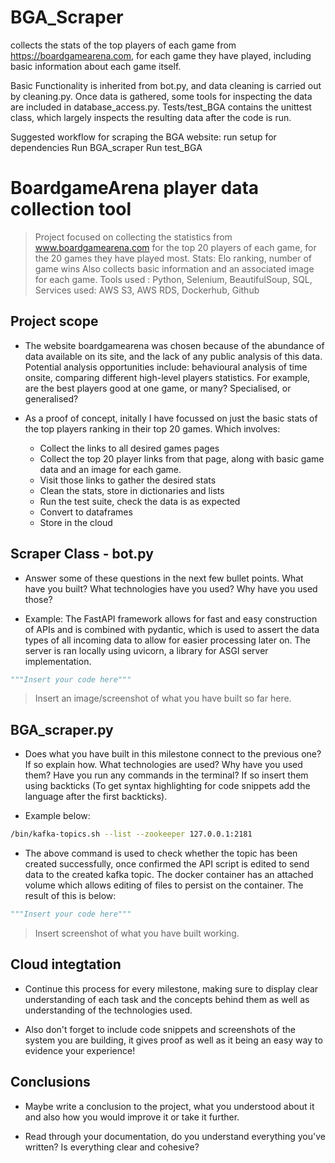 # BGA_Scraper 
collects the stats of the top players of each 
game from https://boardgamearena.com, for each game they have played,
including basic information about each game itself. 

Basic Functionality is inherited from bot.py, and data cleaning
is carried out by cleaning.py. 
Once data is gathered, some tools for inspecting the data are included 
in database_access.py.
Tests/test_BGA contains the unittest class, which largely inspects 
the resulting data after the code is run.


Suggested workflow for scraping the BGA website:
run setup for dependencies
Run BGA_scraper
Run test_BGA

# BoardgameArena player data collection tool

> Project focused on collecting the statistics from www.boardgamearena.com for the top 20 players of each game, for the 20 games they have played most. 
> Stats: Elo ranking, number of game wins
> Also collects basic information and an associated image for each game.
> Tools used : Python, Selenium, BeautifulSoup, SQL, 
> Services used: AWS S3, AWS RDS, Dockerhub, Github

## Project scope

- The website boardgamearena was chosen because of the abundance of data available on its site, and the lack of any public analysis of this data. Potential analysis opportunities include: behavioural analysis of time onsite, comparing different high-level players statistics. For example, are the best players good at one game, or many? Specialised, or generalised?

- As a proof of concept, initally I have focussed on just the basic stats of the top players ranking in their top 20 games. Which involves:
    - Collect the links to all desired games pages
    - Collect the top 20 player links from that page, along with basic game data and an image for each game.
    - Visit those links to gather the desired stats
    - Clean the stats, store in dictionaries and lists
    - Run the test suite, check the data is as expected
    - Convert to dataframes
    - Store in the cloud

## Scraper Class - bot.py

- Answer some of these questions in the next few bullet points. What have you built? What technologies have you used? Why have you used those?

- Example: The FastAPI framework allows for fast and easy construction of APIs and is combined with pydantic, which is used to assert the data types of all incoming data to allow for easier processing later on. The server is ran locally using uvicorn, a library for ASGI server implementation.
  
```python
"""Insert your code here"""
```

> Insert an image/screenshot of what you have built so far here.

## BGA_scraper.py

- Does what you have built in this milestone connect to the previous one? If so explain how. What technologies are used? Why have you used them? Have you run any commands in the terminal? If so insert them using backticks (To get syntax highlighting for code snippets add the language after the first backticks).

- Example below:

```bash
/bin/kafka-topics.sh --list --zookeeper 127.0.0.1:2181
```

- The above command is used to check whether the topic has been created successfully, once confirmed the API script is edited to send data to the created kafka topic. The docker container has an attached volume which allows editing of files to persist on the container. The result of this is below:

```python
"""Insert your code here"""
```

> Insert screenshot of what you have built working.

## Cloud integtation

- Continue this process for every milestone, making sure to display clear understanding of each task and the concepts behind them as well as understanding of the technologies used.

- Also don't forget to include code snippets and screenshots of the system you are building, it gives proof as well as it being an easy way to evidence your experience!

## Conclusions

- Maybe write a conclusion to the project, what you understood about it and also how you would improve it or take it further.

- Read through your documentation, do you understand everything you've written? Is everything clear and cohesive?